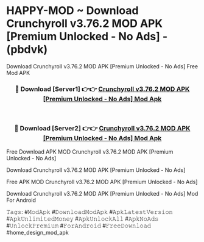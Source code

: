 # HAPPY-MOD ~ Download Crunchyroll v3.76.2 MOD APK [Premium Unlocked - No Ads] - (pbdvk)
Download Crunchyroll v3.76.2 MOD APK [Premium Unlocked - No Ads] Free Mod APK

<div align="center">
<h3>🔴 Download [Server1] 👉👉 <a href="https://apk-comot.site?title=Crunchyroll_v3.76.2_MOD_APK_[Premium_Unlocked_-_No_Ads]">Crunchyroll v3.76.2 MOD APK [Premium Unlocked - No Ads] Mod Apk</a></h3><br>

<h3>🔴 Download [Server2] 👉👉 <a href="https://apk-comot.site?title=Crunchyroll_v3.76.2_MOD_APK_[Premium_Unlocked_-_No_Ads]">Crunchyroll v3.76.2 MOD APK [Premium Unlocked - No Ads] Mod Apk</a></h3>
</div>


Free Download APK MOD Crunchyroll v3.76.2 MOD APK [Premium Unlocked - No Ads]

Download Crunchyroll v3.76.2 MOD APK [Premium Unlocked - No Ads] 

Free APK MOD Crunchyroll v3.76.2 MOD APK [Premium Unlocked - No Ads] 

Download Crunchyroll v3.76.2 MOD APK [Premium Unlocked - No Ads] Mod For Android

𝚃𝚊𝚐𝚜: #𝙼𝚘𝚍𝙰𝚙𝚔 #𝙳𝚘𝚠𝚗𝚕𝚘𝚊𝚍𝙼𝚘𝚍𝙰𝚙𝚔 #𝙰𝚙𝚔𝙻𝚊𝚝𝚎𝚜𝚝𝚅𝚎𝚛𝚜𝚒𝚘𝚗 #𝙰𝚙𝚔𝚄𝚗𝚕𝚒𝚖𝚒𝚝𝚎𝚍𝙼𝚘𝚗𝚎𝚢 #𝙰𝚙𝚔𝚄𝚗𝚕𝚘𝚌𝚔𝙰𝚕𝚕 #𝙰𝚙𝚔𝙽𝚘𝙰𝚍𝚜 #𝚄𝚗𝚕𝚘𝚌𝚔𝙿𝚛𝚎𝚖𝚒𝚞𝚖 #𝙵𝚘𝚛𝙰𝚗𝚍𝚛𝚘𝚒𝚍 #𝙵𝚛𝚎𝚎𝙳𝚘𝚠𝚗𝚕𝚘𝚊𝚍 #home_design_mod_apk
